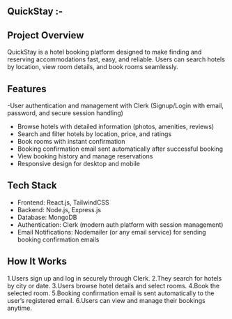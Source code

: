 ## QuickStay :-

## Project Overview
QuickStay is a hotel booking platform designed to make finding and reserving accommodations fast, easy, and reliable. Users can search hotels by location, view room details, and book rooms seamlessly.

## Features
-User authentication and management with Clerk (Signup/Login with email, password, and secure session handling)
- Browse hotels with detailed information (photos, amenities, reviews)
- Search and filter hotels by location, price, and ratings
- Book rooms with instant confirmation
- Booking confirmation email sent automatically after successful booking
- View booking history and manage reservations
- Responsive design for desktop and mobile

## Tech Stack
- Frontend: React.js, TailwindCSS
- Backend: Node.js, Express.js
- Database: MongoDB
- Authentication: Clerk (modern auth platform with session management)
- Email Notifications: Nodemailer (or any email service) for sending booking confirmation emails

## How It Works
1.Users sign up and log in securely through Clerk.
2.They search for hotels by city or date.
3.Users browse hotel details and select rooms.
4.Book the selected room.
5.Booking confirmation email is sent automatically to the user’s registered email.
6.Users can view and manage their bookings anytime.



